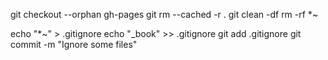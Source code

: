 git checkout --orphan gh-pages
git rm --cached -r .
git clean -df
rm -rf *~


echo "*~" > .gitignore
echo "_book" >> .gitignore
git add .gitignore
git commit -m "Ignore some files"